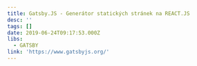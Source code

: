 ```yaml
---
title: Gatsby.JS - Generátor statických stránek na REACT.JS
desc: ''
tags: []
date: 2019-06-24T09:17:53.000Z
libs:
  - GATSBY
link: 'https://www.gatsbyjs.org/'
---
```

